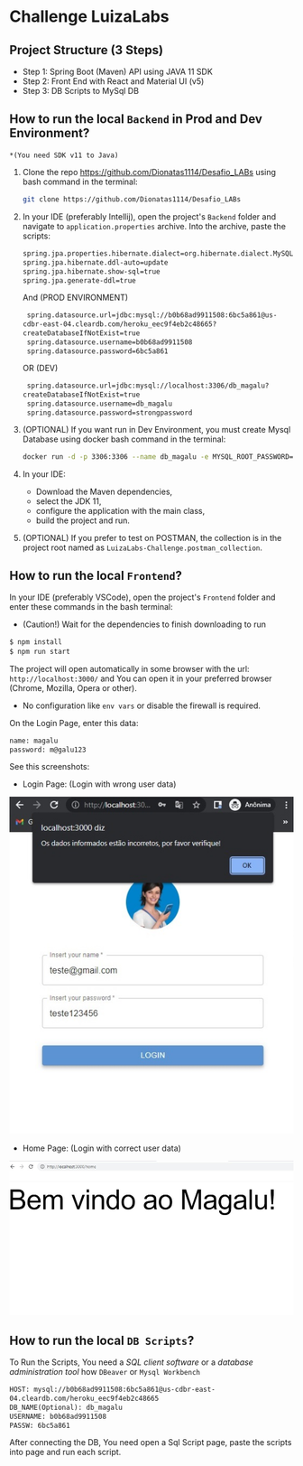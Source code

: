 # Challenge LuizaLabs

## Project Structure (3 Steps)

* Step 1: Spring Boot (Maven) API using JAVA 11 SDK
* Step 2: Front End with React and Material UI (v5)
* Step 3: DB Scripts to MySql DB

## How to run the local `Backend` in Prod and Dev Environment? 
    *(You need SDK v11 to Java)

1. Clone the repo https://github.com/Dionatas1114/Desafio_LABs using bash command in the terminal:
   ```bash
   git clone https://github.com/Dionatas1114/Desafio_LABs
    ```

2. In your IDE (preferably Intellij), open the project's `Backend` folder and navigate to `application.properties` archive. Into the archive, paste the scripts:
    ```
    spring.jpa.properties.hibernate.dialect=org.hibernate.dialect.MySQL5Dialect
    spring.jpa.hibernate.ddl-auto=update
    spring.jpa.hibernate.show-sql=true
    spring.jpa.generate-ddl=true
    ```

    And (PROD ENVIRONMENT)

        spring.datasource.url=jdbc:mysql://b0b68ad9911508:6bc5a861@us-cdbr-east-04.cleardb.com/heroku_eec9f4eb2c48665?createDatabaseIfNotExist=true
        spring.datasource.username=b0b68ad9911508
        spring.datasource.password=6bc5a861

    OR (DEV)

        spring.datasource.url=jdbc:mysql://localhost:3306/db_magalu?createDatabaseIfNotExist=true
        spring.datasource.username=db_magalu
        spring.datasource.password=strongpassword

3. (OPTIONAL) If you want run in Dev Environment, you must create Mysql Database using docker bash command in the terminal:

    ```bash
    docker run -d -p 3306:3306 --name db_magalu -e MYSQL_ROOT_PASSWORD=strongpassword -e MYSQL_DATABASE=db_magalu -e MYSQL_USER=db_magalu -e MYSQL_PASSWORD=strongpassword mysql
    ```

4. In your IDE: 
    - Download the Maven dependencies, 
    - select the JDK 11, 
    - configure the application with the main class, 
    - build the project and run.

5. (OPTIONAL) If you prefer to test on POSTMAN, the collection is in the project root named as `LuizaLabs-Challenge.postman_collection`.

## How to run the local `Frontend`?

In your IDE (preferably VSCode), open the project's `Frontend` folder and enter these commands in the bash terminal: 
* (Caution!) Wait for the dependencies to finish downloading to run

```bash
$ npm install
$ npm run start
```

The project will open automatically in some browser with the url: `http://localhost:3000/` and You can open it in your preferred browser (Chrome, Mozilla, Opera or other).

* No configuration like `env vars` or disable the firewall is required.

On the Login Page, enter this data:

    name: magalu
    password: m@galu123  

See this screenshots:

* Login Page: (Login with wrong user data)
  
![picture alt](./prints/teste.jpg "Login Page")

* Home Page: (Login with correct user data)
  
![picture alt](./prints/home.jpg "Login Page")

## How to run the local `DB Scripts`?

To Run the Scripts, You need a *SQL client software* or a *database administration tool* how `DBeaver` or `Mysql Workbench`

    HOST: mysql://b0b68ad9911508:6bc5a861@us-cdbr-east-04.cleardb.com/heroku_eec9f4eb2c48665
    DB_NAME(Optional): db_magalu
    USERNAME: b0b68ad9911508
    PASSW: 6bc5a861

After connecting the DB, You need open a Sql Script page, paste the scripts into page and run each script.
